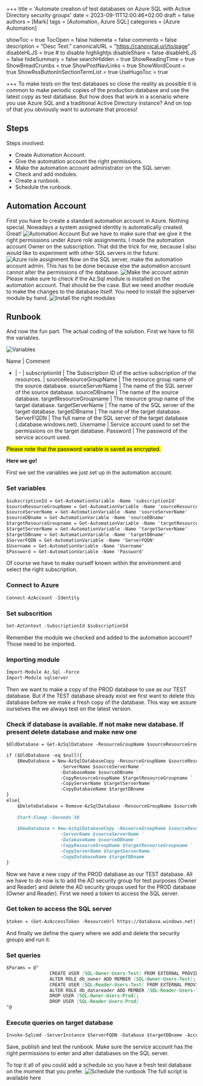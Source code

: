 +++
title = 'Automate creation of test databases on Azure SQL with Active Directory security groups'
date = 2023-09-11T12:00:46+02:00
draft = false
authors = [Mark]
tags = [Automation, Azure SQL]
categories = [Azure Automation]

showToc = true
TocOpen = false
hidemeta = false
comments = false
description = "Desc Text."
canonicalURL = "https://canonical.url/to/page"
disableHLJS = true # to disable highlightjs
disableShare = false
disableHLJS = false
hideSummary = false
searchHidden = true
ShowReadingTime = true
ShowBreadCrumbs = true
ShowPostNavLinks = true
ShowWordCount = true
ShowRssButtonInSectionTermList = true
UseHugoToc = true

+++
To make tests on the test databases so close the reality as possible it is common to make periodic copies of the production database and use the latest copy as test database. But how does that work in a scenario where you use Azure SQL and a traditional Active Directory instance? And on top of that you obviously want to automate that process!

## Steps

Steps involved:
-	Create Automation Account.
-	Give the automation account the right permissions.
-	Make the automation account administrator on the SQL server.
-	Check and add modules.
-	Create a runbook.
-	Schedule the runbook.

## Automation Account

First you have to create a standard automation account in Azure. Nothing special. Nowadays a system assigned identity is automatically created. Great! 
![Automation Account](/Blog1-automate-testdb-azuresql/aa-acount.jpg)
But we have to make sure that we give it the right permissions under Azure role assignments. I made the automation account Owner on the subscription. That did the trick for me, because I also would like to experiment with other SQL servers in the future.
![Azure role assignment](/Blog1-automate-testdb-azuresql/Azure-role-assignment.jpg)
Now on the SQL server, make the automation account admin. This has to be done because else the automation account cannot alter the permissions of the database.
![Make the account admin](/Blog1-automate-testdb-azuresql/admin.jpg)
Please make sure to check if the Az.Sql module is installed on the automation account. That should be the case. But we need another module to make the changes to the database itself. You need to install the sqlserver module by hand.
![Install the right modules](/Blog1-automate-testdb-azuresql/module.jpg)

## Runbook

And now the fun part. The actual coding of the solution. First we have to fill the variables.

![Variables](/Blog1-automate-testdb-azuresql/variables.jpg)

Name | Comment
- | -
| subscriptionId | The Subscription ID of the active subscription of the resources. |
sourceResourceGroupName | The resource group name of the source database.
sourceServerName | The name of the SQL server of the source database.
sourceDBname | The name of the source database.
targetResourceGroupname | The resource group name of the target database.
targetServerName | The name of the SQL server of the target database.
targetDBname | The name of the target database.
ServerFQDN | The full name of the SQL server of the target database (.database.windows.net).
Username | Service account used to set the permissions on the target database.
Password | The password of the service account used.

<mark>Please note that the password variable is saved as encrypted.</mark>

**Here we go!**

First we set the variables we just set up in the automation account.

### Set variables
```markdown
$subscriptionId = Get-AutomationVariable -Name 'subscriptionId'
$sourceResourceGroupName = Get-AutomationVariable -Name 'sourceResourceGroupName'
$sourceServerName = Get-AutomationVariable -Name 'sourceServerName'
$sourceDBname = Get-AutomationVariable -Name 'sourceDBname'
$targetResourceGroupname = Get-AutomationVariable -Name 'targetResourceGroupname'
$targetServerName = Get-AutomationVariable -Name 'targetServerName'
$targetDBname = Get-AutomationVariable -Name 'targetDBname'
$ServerFQDN = Get-AutomationVariable -Name 'ServerFQDN'
$Username = Get-AutomationVariable -Name 'Username'
$Password = Get-AutomationVariable -Name 'Password'
```

Of course we have to make ourself known within the environment and select the right subscription.

### Connect to Azure
```markdown
Connect-AzAccount -Identity
```
### Set subscrition
```markdown
Set-AzContext -SubscriptionId $subscriptionId
```

Remember the module we checked and added to the automation account? Those need to be imported.

### Importing module
```markdown
Import-Module Az.Sql -Force
Import-Module sqlserver
```

Then we want to make a copy of the PROD database to use as our TEST database. But if the TEST database already exist we first want to delete this database before we make a fresh copy of the database. This way we assure ourselves the we always test on the latest version.

### Check if database is available. If not make new database. If present delete database and make new one
```markdown
$OldDatabase = Get-AzSqlDatabase -ResourceGroupName $sourceResourceGroupName -ServerName $sourceServerName -DatabaseName $targetDBname -ErrorAction SilentlyContinue

if ($OldDatabase -eq $null){
    $NewDatabase = New-AzSqlDatabaseCopy -ResourceGroupName $sourceResourceGroupName `
                    -ServerName $sourceServerName `
                    -DatabaseName $sourceDBname `
                    -CopyResourceGroupName $targetResourceGroupname `
                    -CopyServerName $targetServerName `
                    -CopyDatabaseName $targetDBname
}
else{
    $DeleteDatabase = Remove-AzSqlDatabase -ResourceGroupName $sourceResourceGroupName -ServerName $sourceServerName -DatabaseName $targetDBname
    
    Start-Sleep -Seconds 30
    
    $NewDatabase = New-AzSqlDatabaseCopy -ResourceGroupName $sourceResourceGroupName `
                    -ServerName $sourceServerName `
                    -DatabaseName $sourceDBname `
                    -CopyResourceGroupName $targetResourceGroupname `
                    -CopyServerName $targetServerName `
                    -CopyDatabaseName $targetDBname
}
```
Now we have a new copy of the PROD database as our TEST database. All we have to do now is to add the AD security group for test purposes (Owner and Reader) and delete the AD security groups used for the PROD database (Owner and Reader). First we need a token to access the SQL server.

### Get token to access the SQL server
```markdown
$token = (Get-AzAccessToken -ResourceUrl https://database.windows.net).Token
```

And finally we define the query where we add and delete the security groups and run it.

### Set queries
```markdown
$Params = @"    
                CREATE USER [SQL-Owner-Users-Test] FROM EXTERNAL PROVIDER;
                ALTER ROLE db_owner ADD MEMBER [SQL-Owner-Users-Test];
                CREATE USER [SQL-Reader-Users-Test] FROM EXTERNAL PROVIDER;
                ALTER ROLE db_datareader ADD MEMBER [SQL-Reader-Users-Test];
                DROP USER [SQL-Owner-Users-Prod];
                DROP USER [SQL-Reader-Users-Prod]
"@
```

### Execute queries on target database
```markdown
Invoke-Sqlcmd -ServerInstance $ServerFQDN -Database $targetDBname -AccessToken $token -Username $Username -Password $Password -Query $Params
```
Save, publish and test the runbook. Make sure the service account has the right permissions to enter and alter databases on the SQL server.

To top it all of you could add a schedule so you have a fresh test database on the moment that you prefer.
![Schedule the runbook](/Blog1-automate-testdb-azuresql/schedule1.jpg)
The full script is available here